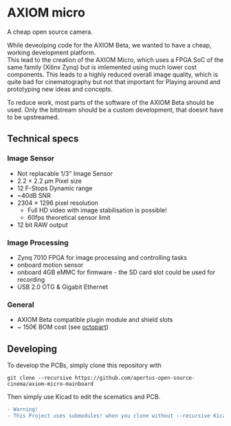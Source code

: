 # AXIOM micro
A cheap open source camera.

While deveolping code for the AXIOM Beta, we wanted to have a cheap, working development
platform.   
This lead to the creation of the AXIOM Micro, which
uses a FPGA SoC of the same family (Xilinx Zynq) but is imlemented using much lower
cost components. This leads to a highly reduced overall image quality, which is quite
bad for cinematography but not that important for Playing around and prototyping new ideas and concepts.

To reduce work, most parts of the software of the AXIOM Beta should be used. Only the bitstream
should be a custom development, that doesnt have to be upstreamed.

## Technical specs

### Image Sensor
* Not replacable 1/3" Image Sensor
* 2.2 × 2.2 µm Pixel size
* 12 F-Stops Dynamic range
* ~40dB SNR
* 2304 × 1296 pixel resolution
    * Full HD video with image stabilisation is possible!
    * 60fps theoretical sensor limit
* 12 bit RAW output

### Image Processing
* Zynq 7010 FPGA for image processing and controlling tasks
* onboard motion sensor
* onboard 4GB eMMC for firmware - the SD card slot could be used for recording
* USB 2.0 OTG & Gigabit Ethernet

### General
* AXIOM Beta compatible plugin module and shield slots
* ~ 150€ BOM cost  (see [octopart](https://octopart.com/bom-tool/HYQ6fs35))

## Developing
To develop the PCBs, simply clone this repository with 
```
git clone --recursive https://github.com/apertus-open-source-cinema/axiom-micro-mainboard
```

Then simply use Kicad to edit the scematics and PCB.

```diff
- Warning!
- This Project uses submodules! when you clone without --recursive Kicad wont find some libraries!
```
